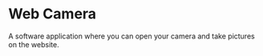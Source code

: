 # Web Camera
 A software application where you can open your camera and take pictures on the website.
